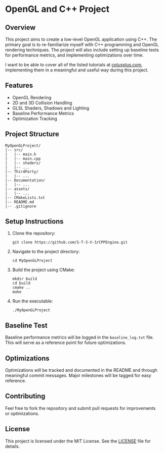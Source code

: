 # OpenGL and C++ Project

## Overview

This project aims to create a low-level OpenGL application using C++. The primary goal is to re-familiarize myself with C++ programming and OpenGL rendering techniques. The project will also include setting up baseline tests for performance metrics, and implementing optimizations over time.

I want to be able to cover all of the listed tutorials at [cplusplus.com](https://cplusplus.com/doc/tutorial/), implementing them in a meaningful and useful way during this project.

## Features

- OpenGL Rendering
- 2D and 3D Collision Handling
- GLSL Shaders, Shadows and Lighting
- Baseline Performance Metrics
- Optimization Tracking

## Project Structure

```
MyOpenGLProject/
|-- src/
|   |-- main.h
|   |-- main.cpp
|   |-- shaders/
|   |-- ...
|-- ThirdParty/
|   |-- ...
|-- Documentation/
|   |-- ...
|-- assets/
|   |-- ...
|-- CMakeLists.txt
|-- README.md
|-- .gitignore
```

## Setup Instructions

1. Clone the repository:
   ```
   git clone https://github.com/S-T-3-V-3/CPPEngine.git
   ```

2. Navigate to the project directory:
   ```
   cd MyOpenGLProject
   ```

3. Build the project using CMake:
   ```
   mkdir build
   cd build
   cmake ..
   make
   ```

4. Run the executable:
   ```
   ./MyOpenGLProject
   ```
   
## Baseline Test

Baseline performance metrics will be logged in the `baseline_log.txt` file. This will serve as a reference point for future optimizations.

## Optimizations

Optimizations will be tracked and documented in the README and through meaningful commit messages. Major milestones will be tagged for easy reference.

## Contributing

Feel free to fork the repository and submit pull requests for improvements or optimizations.

## License

This project is licensed under the MIT License. See the [LICENSE](LICENSE) file for details.
